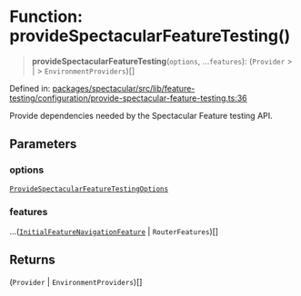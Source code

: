 # Function: provideSpectacularFeatureTesting()

> **provideSpectacularFeatureTesting**(`options`, ...`features`): (`Provider` > \| > `EnvironmentProviders`)[]

Defined in: [packages/spectacular/src/lib/feature-testing/configuration/provide-spectacular-feature-testing.ts:36](https://github.com/ngworker/ngworker/blob/4a580b5176b1892ec2d5ec97271081f045c32c3a/packages/spectacular/src/lib/feature-testing/configuration/provide-spectacular-feature-testing.ts#L36)

Provide dependencies needed by the Spectacular Feature testing API.

## Parameters

### options

[`ProvideSpectacularFeatureTestingOptions`](../interfaces/ProvideSpectacularFeatureTestingOptions.md)

### features

...([`InitialFeatureNavigationFeature`](../type-aliases/InitialFeatureNavigationFeature.md) \| `RouterFeatures`)[]

## Returns

(`Provider` \| `EnvironmentProviders`)[]
